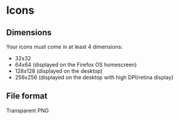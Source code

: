 # Icons

## Dimensions

Your icons must come in at least 4 dimensions:
* 32x32
* 64x64 (displayed on the Firefox OS homescreen)
* 128x128 (displayed on the desktop)
* 256x256 (displayed on the desktop with high DPI/retina display)

## File format

Transparent PNG